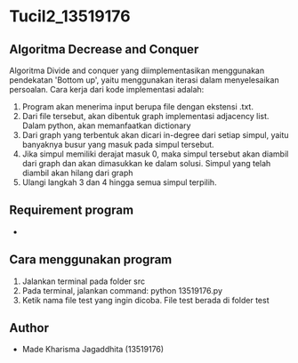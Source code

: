 # Tucil2_13519176

## Algoritma Decrease and Conquer
Algoritma Divide and conquer yang diimplementasikan menggunakan pendekatan 'Bottom up', yaitu menggunakan iterasi dalam menyelesaikan persoalan. Cara kerja dari kode implementasi adalah:
1.  Program akan menerima input berupa file dengan ekstensi .txt.
2.  Dari file tersebut, akan dibentuk graph implementasi adjacency list. Dalam python, akan memanfaatkan dictionary
3.  Dari graph yang terbentuk akan dicari in-degree dari setiap simpul, yaitu banyaknya busur yang masuk pada simpul tersebut. 
4.  Jika simpul memiliki derajat masuk 0, maka simpul tersebut akan diambil dari graph dan akan dimasukkan ke dalam solusi. Simpul yang telah diambil akan hilang dari graph
5.  Ulangi langkah 3 dan 4 hingga semua simpul terpilih.

## Requirement program
-

## Cara menggunakan program
1.  Jalankan terminal pada folder src
2.  Pada terminal, jalankan command: python 13519176.py
3.  Ketik nama file test yang ingin dicoba. File test berada di folder test

## Author
- Made Kharisma Jagaddhita (13519176)
